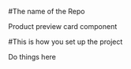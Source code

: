 #The name of the Repo

Product preview card component

#This is how you set up the project

Do things here